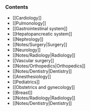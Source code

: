 ### Contents
- [[Cardiology]]
- [[Pulmonology]]
- [[Gastrointestinal system]] 
- [[Hepatopancreatic system]]
- [[Nephrology]]
- [[Notes/Surgery|Surgery]] 
- [[Neurology]] 
- [[Notes/Radiology|Radiology]] 
- [[Vascular surgery]] 
- [[Notes/Orthopedics|Orthopedics]] 
- [[Notes/Dentistry|Dentistry]] 
- [[Anesthesiology]] 
- [[Pediatrics]] 
- [[Obstetrics and gynecology]] 
- [[Breast]] 
- [[Notes/Radiology|Radiology]] 
- [[Notes/Dentistry|Dentistry]]

